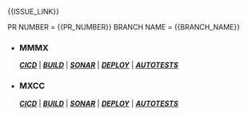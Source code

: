 {{ISSUE_LINK}}

PR NUMBER = {{PR_NUMBER}}
BRANCH NAME = {{BRANCH_NAME}}

- ### MMMX
  **[_CICD_](https://jenkins-latam.idfinance.com/view/CICD-LATAM%F0%9F%87%AA%F0%9F%87%A6/job/cicd-MMMX/job/cicd-Prepare-Env/job/cicd-main-script-PLATFORM/view/change-requests/job/PR-{{PR_NUMBER}}/)** | **[_BUILD_](https://jenkins-latam.idfinance.com/view/CICD-LATAM%F0%9F%87%AA%F0%9F%87%A6/job/cicd-MMMX/job/cicd-Prepare-Env/job/cicd-Sonar-and-Build/job/cicd-build-PLATFORM/view/change-requests/job/PR-{{PR_NUMBER}}/)** | [**_SONAR_**](https://jenkins-latam.idfinance.com/view/CICD-LATAM%F0%9F%87%AA%F0%9F%87%A6/job/cicd-MMMX/job/cicd-Prepare-Env/job/cicd-Sonar-and-Build/job/cicd-sonar-PLATFORM/view/change-requests/job/PR-{{PR_NUMBER}}/) | [**_DEPLOY_**](https://jenkins-latam.idfinance.com/view/CICD-LATAM%F0%9F%87%AA%F0%9F%87%A6/job/cicd-MMMX/job/cicd-Prepare-Env/job/cicd-Terraform-and-Deploy/job/cicd-deploy/) | [**_AUTOTESTS_**](https://jenkins-latam.idfinance.com/view/CICD-LATAM%F0%9F%87%AA%F0%9F%87%A6/job/cicd-MMMX/job/cicd-Autotests/job/cicd-autotests-smoke-TEST/)

- ### MXCC
  **[_CICD_](https://jenkins-latam.idfinance.com/view/CICD-LATAM%F0%9F%87%AA%F0%9F%87%A6/job/cicd-MXCC/job/cicd-Prepare-Env/job/cicd-main-script-PLATFORM/view/change-requests/job/PR-{{PR_NUMBER}}/)** | **[_BUILD_](https://jenkins-latam.idfinance.com/view/CICD-LATAM%F0%9F%87%AA%F0%9F%87%A6/job/cicd-MXCC/job/cicd-Prepare-Env/job/cicd-Sonar-and-Build/job/cicd-build-PLATFORM/view/change-requests/job/PR-{{PR_NUMBER}}/)** | **[_SONAR_](https://jenkins-latam.idfinance.com/view/CICD-LATAM%F0%9F%87%AA%F0%9F%87%A6/job/cicd-MXCC/job/cicd-Prepare-Env/job/cicd-Sonar-and-Build/job/cicd-sonar-PLATFORM/view/change-requests/job/PR-{{PR_NUMBER}}/)** | **[_DEPLOY_](https://jenkins-latam.idfinance.com/view/CICD-LATAM%F0%9F%87%AA%F0%9F%87%A6/job/cicd-MXCC/job/cicd-Prepare-Env/job/cicd-Terraform-and-Deploy/job/cicd-deploy/)** | **[_AUTOTESTS_](https://jenkins-latam.idfinance.com/view/CICD-LATAM%F0%9F%87%AA%F0%9F%87%A6/job/cicd-MXCC/job/cicd-Autotests/job/cicd-autotests-smoke-TEST/)**
